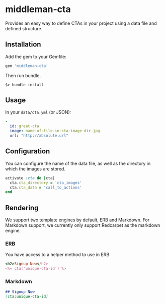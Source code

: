 # middleman-cta

Provides an easy way to define CTAs in your project using a data file and defined structure.

## Installation

Add the gem to your Gemfile:

```ruby
gem 'middleman-cta'
```

Then run bundle.

```
$> bundle install
```

## Usage

In your `data/cta.yml` (or JSON):

```yaml
-
  id: great-cta
  image: name-of-file-in-cta-image-dir.jpg
  url: "http://absolute.url"
```

## Configuration
You can configure the name of the data file, as well as the directory in which the images are stored.

```ruby
activate :cta do |cta|
  cta.cta_directory = 'cta_images'
  cta.cta_data = 'call_to_actions'
end
```

## Rendering

We support two template engines by default, ERB and Markdown.  For Markdown support, we currently only support Redcarpet as the markdown engine.


### ERB
You have access to a helper method to use in ERB:

```ruby
<h2>Signup Now</h2>
<%= cta('unique-cta-id') %>
```

### Markdown

```markdown
## Signup Now
[cta:unique-cta-id]
```
